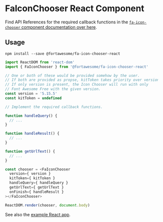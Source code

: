 # FaIconChooser React Component

Find API References for the required callback functions in the [`fa-icon-chooser` component documentation over here](../fa-icon-chooser).

## Usage

```
npm install --save @fortawesome/fa-icon-chooser-react
```

```js
import ReactDOM from 'react-dom'
import { FaIconChooser } from '@fortawesome/fa-icon-chooser-react'

// One or both of these would be provided somehow by the user.
// If both are provided as propse, kitToken takes priority over version.
// If only version is present, the Icon Chooser will run with only
// Font Awesome Free with the given version.
const version = '5.15.5'
const kitToken = undefined

// Implement the required callback functions.

function handleQuery() {
  // ...
}

function handleResult() {
  // ...
}

function getUrlText() {
  // ...
}

const chooser = <FaIconChooser
  version={ version }
  kitToken={ kitToken }
  handleQuery={ handleQuery }
  getUrlText={ getUrlText }
  onFinish={ handleResult }
></FaIconChooser>

ReactDOM.render(chooser, document.body)
```

See also the [example React app](example).